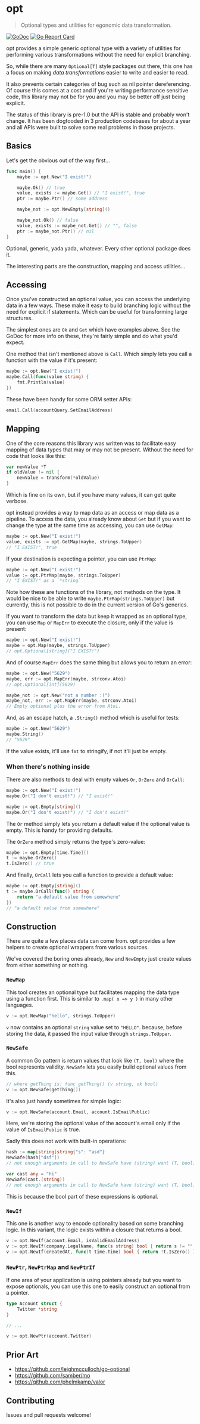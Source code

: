 # opt

> Optional types and utilities for egonomic data transformation.

[![GoDoc](https://pkg.go.dev/badge/github.com/Southclaws/opt)](https://pkg.go.dev/github.com/Southclaws/opt?tab=doc)
[![Go Report Card](https://goreportcard.com/badge/github.com/Southclaws/opt)](https://goreportcard.com/report/github.com/Southclaws/opt)

opt provides a simple generic optional type with a variety of utilities for
performing various transformations without the need for explicit branching.

So, while there are many `Optional[T]` style packages out there, this one has a
focus on making _data transformations_ easier to write and easier to read.

It also prevents certain categories of bug such as nil pointer dereferencing. Of
course this comes at a cost and if you're writing performance sensitive code,
this library may not be for you and you may be better off just being explicit.

The status of this library is pre-1.0 but the API is stable and probably won't
change. It has been dogfooded in 3 production codebases for about a year and all
APIs were built to solve some real problems in those projects.

## Basics

Let's get the obvious out of the way first...

```go
func main() {
    maybe := opt.New("I exist!")

    maybe.Ok() // true
    value, exists := maybe.Get() // "I exist!", true
    ptr := maybe.Ptr() // some address

    maybe_not := opt.NewEmpty[string]()

    maybe_not.Ok() // false
    value, exists := maybe_not.Get() // "", false
    ptr := maybe_not.Ptr() // nil
}
```

Optional, generic, yada yada, whatever. Every other optional package does it.

The interesting parts are the construction, mapping and access utilities...

## Accessing

Once you've constructed an optional value, you can access the underlying data in
a few ways. These make it easy to build branching logic without the need for
explicit if statements. Which can be useful for transforming large structures.

The simplest ones are `Ok` and `Get` which have examples above. See the GoDoc
for more info on these, they're fairly simple and do what you'd expect.

One method that isn't mentioned above is `Call`. Which simply lets you call a
function with the value if it's present:

```go
maybe := opt.New("I exist!")
maybe.Call(func(value string) {
    fmt.Println(value)
})
```

These have been handy for some ORM setter APIs:

```go
email.Call(accountQuery.SetEmailAddress)
```

## Mapping

One of the core reasons this library was written was to facilitate easy mapping
of data types that may or may not be present. Without the need for code that
looks like this:

```go
var newValue *T
if oldValue != nil {
    newValue = transform(*oldValue)
}
```

Which is fine on its own, but if you have many values, it can get quite verbose.

opt instead provides a way to map data as an access or map data as a pipeline.
To access the data, you already know about `Get` but if you want to change the
type at the same time as accessing, you can use `GetMap`:

```go
maybe := opt.New("I exist!")
value, exists := opt.GetMap(maybe, strings.ToUpper)
// "I EXIST!", true
```

If your destination is expecting a pointer, you can use `PtrMap`:

```go
maybe := opt.New("I exist!")
value := opt.PtrMap(maybe, strings.ToUpper)
// "I EXIST!" as a `*string`
```

Note how these are functions of the library, not methods on the type. It would
be nice to be able to write `maybe.PtrMap(strings.ToUpper)` but currently, this
is not possible to do in the current version of Go's generics.

If you want to transform the data but keep it wrapped as an optional type, you
can use `Map` or `MapErr` to execute the closure, only if the value is present:

```go
maybe := opt.New("I exist!")
maybe = opt.Map(maybe, strings.ToUpper)
// opt.Optional[string]("I EXIST!")
```

And of course `MapErr` does the same thing but allows you to return an error:

```go
maybe := opt.New("5629")
maybe, err := opt.MapErr(maybe, strconv.Atoi)
// opt.Optional[int](5629)

maybe_not := opt.New("not a number :(")
maybe_not, err := opt.MapErr(maybe, strconv.Atoi)
// Empty optional plus the error from Atoi.
```

And, as an escape hatch, a `.String()` method which is useful for tests:

```go
maybe := opt.New("5629")
maybe.String()
// "5629"
```

If the value exists, it'll use `fmt` to stringify, if not it'll just be empty.

### When there's nothing inside

There are also methods to deal with empty values `Or`, `OrZero` and `OrCall`:

```go
maybe := opt.New("I exist!")
maybe.Or("I don't exist!") // "I exist!"
```

```go
maybe := opt.Empty[string]()
maybe.Or("I don't exist!") // "I don't exist!"
```

The `Or` method simply lets you return a default value if the optional value is
empty. This is handy for providing defaults.

The `OrZero` method simply returns the type's zero-value:

```go
maybe := opt.Empty[time.Time]()
t := maybe.OrZero()
t.IsZero() // true
```

And finally, `OrCall` lets you call a function to provide a default value:

```go
maybe := opt.Empty[string]()
t := maybe.OrCall(func() string {
    return "a default value from somewhere"
})
// "a default value from somewhere"
```

## Construction

There are quite a few places data can come from. opt provides a few helpers to
create optional wrappers from various sources.

We've covered the boring ones already, `New` and `NewEmpty` just create values
from either something or nothing.

### `NewMap`

This tool creates an optional type but facilitates mapping the data type using a
function first. This is similar to `.map( x => y )` in many other languages.

```go
v := opt.NewMap("hello", strings.ToUpper)
```

`v` now contains an optional `string` value set to `"HELLO"`. because, before
storing the data, it passed the input value through `strings.ToUpper`.

### `NewSafe`

A common Go pattern is return values that look like `(T, bool)` where the bool
represents validity. `NewSafe` lets you easily build optional values from this.

```go
// where getThing is: func getThing() (v string, ok bool)
v := opt.NewSafe(getThing())
```

It's also just handy sometimes for simple logic:

```go
v := opt.NewSafe(account.Email, account.IsEmailPublic)
```

Here, we're storing the optional value of the account's email only if the value
of `IsEmailPublic` is true.

Sadly this does not work with built-in operations:

```go
hash := map[string]string{"s": "asd"}
NewSafe(hash["dsf"])
// not enough arguments in call to NewSafe have (string) want (T, bool)

var cast any = "hi"
NewSafe(cast.(string))
// not enough arguments in call to NewSafe have (string) want (T, bool)
```

This is because the bool part of these expressions is optional.

### `NewIf`

This one is another way to encode optionality based on some branching logic. In
this variant, the logic exists within a closure that returns a bool.

```go
v := opt.NewIf(account.Email, isValidEmailAddress)
v := opt.NewIf(company.LegalName, func(s string) bool { return s != "" })
v := opt.NewIf(createdAt, func(t time.Time) bool { return !t.IsZero() })
```

### `NewPtr`, `NewPtrMap` and `NewPtrIf`

If one area of your application is using pointers already but you want to expose
optionals, you can use this one to easily construct an optional from a pointer.

```go
type Account struct {
    Twitter *string
}

// ...

v := opt.NewPtr(account.Twitter)
```

## Prior Art

- https://github.com/leighmcculloch/go-optional
- https://github.com/samber/mo
- https://github.com/phelmkamp/valor

## Contributing

Issues and pull requests welcome!
